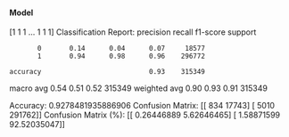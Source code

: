 #### Model
[1 1 1 ... 1 1 1]
Classification Report:
              precision    recall  f1-score   support

           0       0.14      0.04      0.07     18577
           1       0.94      0.98      0.96    296772

    accuracy                           0.93    315349
   macro avg       0.54      0.51      0.52    315349
weighted avg       0.90      0.93      0.91    315349

Accuracy: 0.9278481935886906
Confusion Matrix:
[[   834  17743]
 [  5010 291762]]
Confusion Matrix (%):
[[ 0.26446889  5.62646465]
 [ 1.58871599 92.52035047]]
